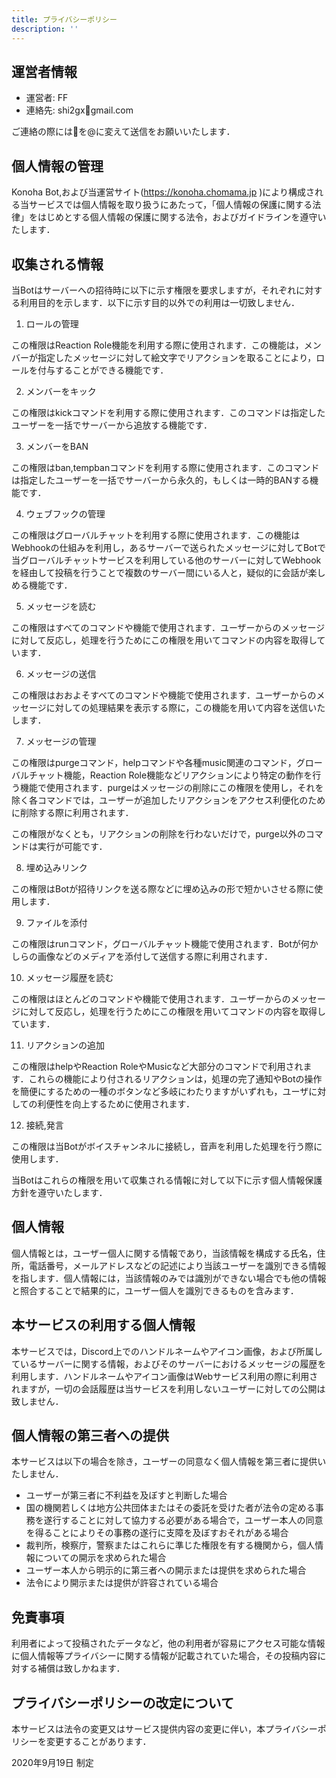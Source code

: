 ```yaml
---
title: プライバシーポリシー
description: ''
---
```


## 運営者情報

- 運営者: FF
- 連絡先: shi2gx🍋gmail.com

ご連絡の際には🍋を@に変えて送信をお願いいたします．

## 個人情報の管理

Konoha Bot,および当運営サイト(https://konoha.chomama.jp )により構成される当サービスでは個人情報を取り扱うにあたって，「個人情報の保護に関する法律」をはじめとする個人情報の保護に関する法令，およびガイドラインを遵守いたします．

## 収集される情報

当Botはサーバーへの招待時に以下に示す権限を要求しますが，それぞれに対する利用目的を示します．以下に示す目的以外での利用は一切致しません．

1. ロールの管理

この権限はReaction Role機能を利用する際に使用されます．この機能は，メンバーが指定したメッセージに対して絵文字でリアクションを取ることにより，ロールを付与することができる機能です．

2. メンバーをキック

この権限はkickコマンドを利用する際に使用されます．このコマンドは指定したユーザーを一括でサーバーから追放する機能です．

3. メンバーをBAN

この権限はban,tempbanコマンドを利用する際に使用されます．このコマンドは指定したユーザーを一括でサーバーから永久的，もしくは一時的BANする機能です．

4. ウェブフックの管理

この権限はグローバルチャットを利用する際に使用されます．この機能はWebhookの仕組みを利用し，あるサーバーで送られたメッセージに対してBotで当グローバルチャットサービスを利用している他のサーバーに対してWebhookを経由して投稿を行うことで複数のサーバー間にいる人と，疑似的に会話が楽しめる機能です．

5. メッセージを読む

この権限はすべてのコマンドや機能で使用されます．ユーザーからのメッセージに対して反応し，処理を行うためにこの権限を用いてコマンドの内容を取得しています．

6. メッセージの送信

この権限はおおよそすべてのコマンドや機能で使用されます．ユーザーからのメッセージに対しての処理結果を表示する際に，この機能を用いて内容を送信いたします．

7. メッセージの管理

この権限はpurgeコマンド，helpコマンドや各種music関連のコマンド，グローバルチャット機能，Reaction Role機能などリアクションにより特定の動作を行う機能で使用されます．purgeはメッセージの削除にこの権限を使用し，それを除く各コマンドでは，ユーザーが追加したリアクションをアクセス利便化のために削除する際に利用されます．

この権限がなくとも，リアクションの削除を行わないだけで，purge以外のコマンドは実行が可能です．

8. 埋め込みリンク

この権限はBotが招待リンクを送る際などに埋め込みの形で短かいさせる際に使用します．

9. ファイルを添付

この権限はrunコマンド，グローバルチャット機能で使用されます．Botが何かしらの画像などのメディアを添付して送信する際に利用されます．

10. メッセージ履歴を読む

この権限はほとんどのコマンドや機能で使用されます．ユーザーからのメッセージに対して反応し，処理を行うためにこの権限を用いてコマンドの内容を取得しています．

11. リアクションの追加

この権限はhelpやReaction RoleやMusicなど大部分のコマンドで利用されます．これらの機能により付されるリアクションは，処理の完了通知やBotの操作を簡便にするための一種のボタンなど多岐にわたりますがいずれも，ユーザに対しての利便性を向上するために使用されます．

12. 接続,発言

この権限は当Botがボイスチャンネルに接続し，音声を利用した処理を行う際に使用します．


当Botはこれらの権限を用いて収集される情報に対して以下に示す個人情報保護方針を遵守いたします．

## 個人情報

個人情報とは，ユーザー個人に関する情報であり，当該情報を構成する氏名，住所，電話番号，メールアドレスなどの記述により当該ユーザーを識別できる情報を指します．個人情報には，当該情報のみでは識別ができない場合でも他の情報と照合することで結果的に，ユーザー個人を識別できるものを含みます．

## 本サービスの利用する個人情報

本サービスでは，Discord上でのハンドルネームやアイコン画像，および所属しているサーバーに関する情報，およびそのサーバーにおけるメッセージの履歴を利用します．ハンドルネームやアイコン画像はWebサービス利用の際に利用されますが，一切の会話履歴は当サービスを利用しないユーザーに対しての公開は致しません．

## 個人情報の第三者への提供

本サービスは以下の場合を除き，ユーザーの同意なく個人情報を第三者に提供いたしません．

- ユーザーが第三者に不利益を及ぼすと判断した場合
- 国の機関若しくは地方公共団体またはその委託を受けた者が法令の定める事務を遂行することに対して協力する必要がある場合で，ユーザー本人の同意を得ることによりその事務の遂行に支障を及ぼすおそれがある場合
- 裁判所，検察庁，警察またはこれらに準じた権限を有する機関から，個人情報についての開示を求められた場合
- ユーザー本人から明示的に第三者への開示または提供を求められた場合
- 法令により開示または提供が許容されている場合

## 免責事項

利用者によって投稿されたデータなど，他の利用者が容易にアクセス可能な情報に個人情報等プライバシーに関する情報が記載されていた場合，その投稿内容に対する補償は致しかねます．

## プライバシーポリシーの改定について

本サービスは法令の変更又はサービス提供内容の変更に伴い，本プライバシーポリシーを変更することがあります．

2020年9月19日 制定
